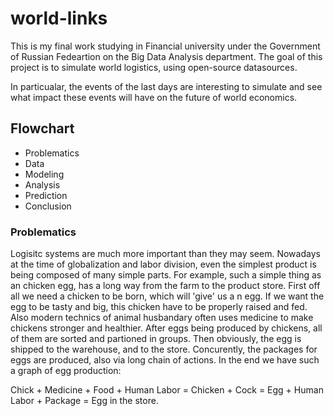 # world-links

This is my final work studying in Financial university under the Government of Russian Fedeartion on the Big Data Analysis department.
The goal of this project is to simulate world logistics, using open-source datasources.

In particualar, the events of the last days are interesting to simulate and see what impact these events will have on the future of world economics.

## Flowchart

 - Problematics
 - Data
 - Modeling
 - Analysis
 - Prediction
 - Conclusion

### Problematics

Logisitc systems are much more important than they may seem. Nowadays at the time of globalization and labor division, even the simplest product is being composed of many simple parts. For example, such a simple thing as an chicken egg, has a long way from the farm to the product store.
First off all we need a chicken to be born, which will 'give' us a n egg. If we want the egg to be tasty and big, this chicken have to be properly raised and fed. Also modern technics of animal husbandary often uses medicine to make chickens stronger and healthier. After eggs being produced by chickens, all of them are sorted and partioned in groups. Then obviously, the egg is shipped to the warehouse, and to the store. Concurently, the packages for eggs are produced, also via long chain of actions.
In the end we have such a graph of egg production:

Chick + Medicine + Food + Human Labor = Chicken + Cock = Egg + Human Labor + Package = Egg in the store.
